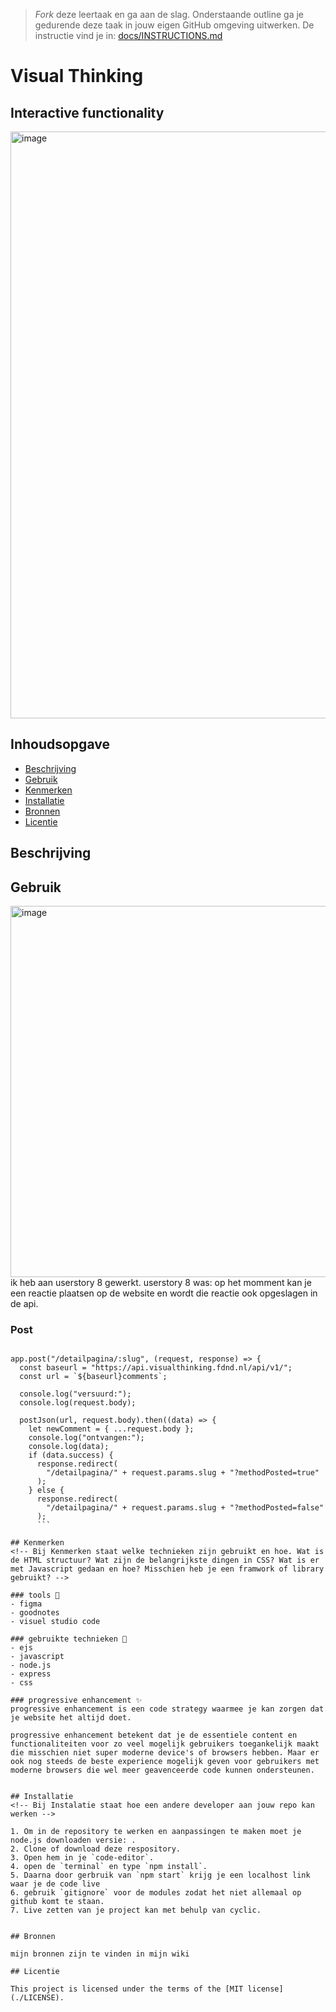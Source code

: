 > _Fork_ deze leertaak en ga aan de slag. Onderstaande outline ga je gedurende deze taak in jouw eigen GitHub omgeving uitwerken. De instructie vind je in: [docs/INSTRUCTIONS.md](docs/INSTRUCTIONS.md)

# Visual Thinking
## Interactive functionality
<!-- Geef je project een titel en schrijf in één zin wat het is -->
<img width="939" alt="image" src="https://user-images.githubusercontent.com/112857270/230019901-bb1112ca-01a2-4dfe-8855-e7739b4d678c.png">

## Inhoudsopgave

  * [Beschrijving](#beschrijving)
  * [Gebruik](#gebruik)
  * [Kenmerken](#kenmerken)
  * [Installatie](#installatie)
  * [Bronnen](#bronnen)
  * [Licentie](#licentie)

## Beschrijving
<!-- In de Beschrijving staat kort beschreven wat voor project het is en wat je hebt gemaakt -->
<!-- Voeg een mooie poster visual toe 📸 -->
<!-- Voeg een link toe naar Github Pages 🌐-->

## Gebruik
<!--Bij Gebruik staat hoe je project er uit ziet, hoe het werkt en wat je er mee kan. -->
<img width="594" alt="image" src="https://user-images.githubusercontent.com/112857270/230275899-d43ea2dc-2e28-4505-9b72-bb484e928c5b.png">
ik heb aan userstory 8 gewerkt. userstory 8 was:
op het momment kan je een reactie plaatsen op de website en wordt die reactie ook opgeslagen in de api.

### Post

```// post detailpagina

app.post("/detailpagina/:slug", (request, response) => {
  const baseurl = "https://api.visualthinking.fdnd.nl/api/v1/";
  const url = `${baseurl}comments`;

  console.log("versuurd:");
  console.log(request.body);

  postJson(url, request.body).then((data) => {
    let newComment = { ...request.body };
    console.log("ontvangen:");
    console.log(data);
    if (data.success) {
      response.redirect(
        "/detailpagina/" + request.params.slug + "?methodPosted=true"
      );
    } else {
      response.redirect(
        "/detailpagina/" + request.params.slug + "?methodPosted=false"
      );
      ```

## Kenmerken
<!-- Bij Kenmerken staat welke technieken zijn gebruikt en hoe. Wat is de HTML structuur? Wat zijn de belangrijkste dingen in CSS? Wat is er met Javascript gedaan en hoe? Misschien heb je een framwork of library gebruikt? -->

### tools 🍔
- figma
- goodnotes
- visuel studio code

### gebruikte technieken 🍟
- ejs
- javascript
- node.js
- express
- css

### progressive enhancement ✨
progressive enhancement is een code strategy waarmee je kan zorgen dat je website het altijd doet.

progressive enhancement betekent dat je de essentiele content en functionaliteiten voor zo veel mogelijk gebruikers toegankelijk maakt die misschien niet super moderne device's of browsers hebben. Maar er ook nog steeds de beste experience mogelijk geven voor gebruikers met moderne browsers die wel meer geavenceerde code kunnen ondersteunen.


## Installatie
<!-- Bij Instalatie staat hoe een andere developer aan jouw repo kan werken -->

1. Om in de repository te werken en aanpassingen te maken moet je node.js downloaden versie: .
2. Clone of download deze respository.
3. Open hem in je `code-editor`.
4. open de `terminal` en type `npm install`.
5. Daarna door gerbruik van `npm start` krijg je een localhost link waar je de code live 
6. gebruik `gitignore` voor de modules zodat het niet allemaal op github komt te staan.
7. Live zetten van je project kan met behulp van cyclic.


## Bronnen

mijn bronnen zijn te vinden in mijn wiki

## Licentie

This project is licensed under the terms of the [MIT license](./LICENSE).
